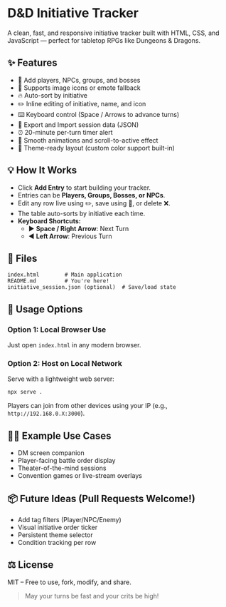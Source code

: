 # D&D Initiative Tracker

A clean, fast, and responsive initiative tracker built with HTML, CSS, and JavaScript — perfect for tabletop RPGs like Dungeons & Dragons.

## ✨ Features

- 🎲 Add players, NPCs, groups, and bosses
- 📸 Supports image icons or emote fallback
- 🔥 Auto-sort by initiative
- ✏️ Inline editing of initiative, name, and icon
- ⌨️ Keyboard control (Space / Arrows to advance turns)
- 💾 Export and Import session data (JSON)
- ⏰ 20-minute per-turn timer alert
- 🎯 Smooth animations and scroll-to-active effect
- 🎨 Theme-ready layout (custom color support built-in)

## 💡 How It Works

- Click **Add Entry** to start building your tracker.
- Entries can be **Players, Groups, Bosses, or NPCs**.
- Edit any row live using ✏️, save using 💾, or delete ❌.
- The table auto-sorts by initiative each time.
- **Keyboard Shortcuts:**
  - ▶️ **Space / Right Arrow**: Next Turn
  - ◀️ **Left Arrow**: Previous Turn

## 📁 Files

```
index.html        # Main application
README.md         # You're here!
initiative_session.json (optional)  # Save/load state
```

## 🚀 Usage Options

### Option 1: Local Browser Use
Just open `index.html` in any modern browser.

### Option 2: Host on Local Network
Serve with a lightweight web server:

```bash
npx serve .
```

Players can join from other devices using your IP (e.g., `http://192.168.0.X:3000`).

## 🧙‍♂️ Example Use Cases

- DM screen companion
- Player-facing battle order display
- Theater-of-the-mind sessions
- Convention games or live-stream overlays

## 📦 Future Ideas (Pull Requests Welcome!)

- Add tag filters (Player/NPC/Enemy)
- Visual initiative order ticker
- Persistent theme selector
- Condition tracking per row

## ⚖️ License

MIT – Free to use, fork, modify, and share.

> May your turns be fast and your crits be high!

